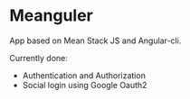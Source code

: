 # Meanguler

App based on Mean Stack JS and Angular-cli.

Currently done:
* Authentication and Authorization
* Social login using Google Oauth2

